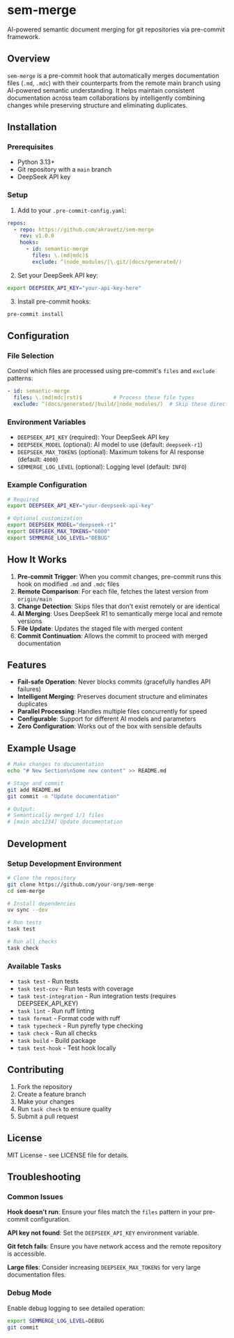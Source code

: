 # sem-merge

AI-powered semantic document merging for git repositories via pre-commit framework.

## Overview

`sem-merge` is a pre-commit hook that automatically merges documentation files (`.md`, `.mdc`) with their counterparts from the remote main branch using AI-powered semantic understanding. It helps maintain consistent documentation across team collaborations by intelligently combining changes while preserving structure and eliminating duplicates.

## Installation

### Prerequisites

- Python 3.13+
- Git repository with a `main` branch
- DeepSeek API key

### Setup

1. Add to your `.pre-commit-config.yaml`:

```yaml
repos:
  - repo: https://github.com/akravetz/sem-merge
    rev: v1.0.0
    hooks:
      - id: semantic-merge
        files: \.(md|mdc)$
        exclude: ^(node_modules/|\.git/|docs/generated/)
```

2. Set your DeepSeek API key:

```bash
export DEEPSEEK_API_KEY="your-api-key-here"
```

3. Install pre-commit hooks:

```bash
pre-commit install
```

## Configuration

### File Selection

Control which files are processed using pre-commit's `files` and `exclude` patterns:

```yaml
- id: semantic-merge
  files: \.(md|mdc|rst)$          # Process these file types
  exclude: ^(docs/generated/|build/|node_modules/)  # Skip these directories
```

### Environment Variables

- `DEEPSEEK_API_KEY` (required): Your DeepSeek API key
- `DEEPSEEK_MODEL` (optional): AI model to use (default: `deepseek-r1`)
- `DEEPSEEK_MAX_TOKENS` (optional): Maximum tokens for AI response (default: `4000`)
- `SEMMERGE_LOG_LEVEL` (optional): Logging level (default: `INFO`)

### Example Configuration

```bash
# Required
export DEEPSEEK_API_KEY="your-deepseek-api-key"

# Optional customization
export DEEPSEEK_MODEL="deepseek-r1"
export DEEPSEEK_MAX_TOKENS="6000"
export SEMMERGE_LOG_LEVEL="DEBUG"
```

## How It Works

1. **Pre-commit Trigger**: When you commit changes, pre-commit runs this hook on modified `.md` and `.mdc` files
2. **Remote Comparison**: For each file, fetches the latest version from `origin/main`
3. **Change Detection**: Skips files that don't exist remotely or are identical
4. **AI Merging**: Uses DeepSeek R1 to semantically merge local and remote versions
5. **File Update**: Updates the staged file with merged content
6. **Commit Continuation**: Allows the commit to proceed with merged documentation

## Features

- **Fail-safe Operation**: Never blocks commits (gracefully handles API failures)
- **Intelligent Merging**: Preserves document structure and eliminates duplicates
- **Parallel Processing**: Handles multiple files concurrently for speed
- **Configurable**: Support for different AI models and parameters
- **Zero Configuration**: Works out of the box with sensible defaults

## Example Usage

```bash
# Make changes to documentation
echo "# New Section\nSome new content" >> README.md

# Stage and commit
git add README.md
git commit -m "Update documentation"

# Output:
# Semantically merged 1/1 files
# [main abc1234] Update documentation
```

## Development

### Setup Development Environment

```bash
# Clone the repository
git clone https://github.com/your-org/sem-merge
cd sem-merge

# Install dependencies
uv sync --dev

# Run tests
task test

# Run all checks
task check
```

### Available Tasks

- `task test` - Run tests
- `task test-cov` - Run tests with coverage
- `task test-integration` - Run integration tests (requires DEEPSEEK_API_KEY)
- `task lint` - Run ruff linting
- `task format` - Format code with ruff
- `task typecheck` - Run pyrefly type checking
- `task check` - Run all checks
- `task build` - Build package
- `task test-hook` - Test hook locally

## Contributing

1. Fork the repository
2. Create a feature branch
3. Make your changes
4. Run `task check` to ensure quality
5. Submit a pull request

## License

MIT License - see LICENSE file for details.

## Troubleshooting

### Common Issues

**Hook doesn't run**: Ensure your files match the `files` pattern in your pre-commit configuration.

**API key not found**: Set the `DEEPSEEK_API_KEY` environment variable.

**Git fetch fails**: Ensure you have network access and the remote repository is accessible.

**Large files**: Consider increasing `DEEPSEEK_MAX_TOKENS` for very large documentation files.

### Debug Mode

Enable debug logging to see detailed operation:

```bash
export SEMMERGE_LOG_LEVEL=DEBUG
git commit
``` 